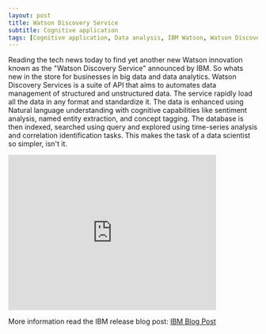```yaml
---
layout: post
title: Watson Discovery Service
subtitle: Cognitive application
tags: [Cognitive application, Data analysis, IBM Watson, Watson Discovery Service]
---
```


Reading the tech news today to find yet another new Watson innovation known as the "Watson Discovery Service" announced by IBM. So whats new in the store for businesses in big data and data analytics. Watson Discovery Services is a suite of API that aims to automates data management of structured and unstructured data. The service rapidly load all the data in any format and standardize it. The data is enhanced using Natural language understanding with cognitive capabilities like sentiment analysis, named entity extraction, and concept tagging. The database is then indexed, searched using query and explored using time-series analysis and correlation identification tasks. This makes the task of a data scientist so simpler, isn't it.

<iframe width="420" height="315" src="https://youtu.be/q4SVFg6bN5E" frameborder="0" allowfullscreen></iframe>

More information read the IBM release blog post: [IBM Blog Post](https://www.ibm.com/blogs/watson/2016/12/watson-discovery-service-understand-data-scale-less-effort/)

